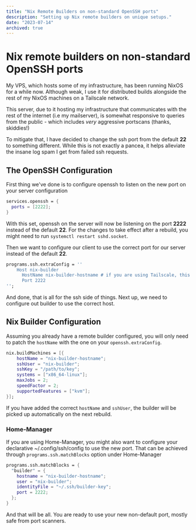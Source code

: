 ```yaml
---
title: "Nix Remote Builders on non-standard OpenSSH ports"
description: "Setting up Nix remote builders on unique setups."
date: "2023-07-14"
archived: true
---
```


# Nix remote builders on non-standard OpenSSH ports

My VPS, which hosts some of my infrastructure, has been running NixOS for a
while now. Although weak, I use it for distributed builds alongside the rest of
my NixOS machines on a Tailscale network.

This server, due to it hosting my infrastructure that communicates with the rest
of the internet (i.e my mailserver), is somewhat responsive to queries from the
public - which includes _very_ aggressive portscans (thanks, skiddies!)

To mitigate that, I have decided to change the ssh port from the default **22**
to something different. While this is not exactly a pancea, it helps alleviate
the insane log spam I get from failed ssh requests.

## The OpenSSH Configuration

First thing we've done is to configure openssh to listen on the new port on your
server configuration

```nix
services.openssh = {
  ports = [2222];
}
```

With this set, openssh on the server will now be listening on the port **2222**
instead of the default **22**. For the changes to take effect after a rebuild,
you might need to run `systemctl restart sshd.socket`.

Then we want to configure our client to use the correct port for our server
instead of the default **22**.

```nix
programs.ssh.extraConfig = ''
    Host nix-builder
      HostName nix-builder-hostname # if you are using Tailscale, this can just be the hostname of a device on your Tailscale network
	  Port 2222
'';
```

And done, that is all for the ssh side of things. Next up, we need to configure
out builder to use the correct host.

## Nix Builder Configuration

Assuming you already have a remote builder configured, you will only need to
patch the `hostName` with the one on your `openssh.extraConfig`.

```nix
nix.buildMachines = [{
    hostName = "nix-builder-hostname";
    sshUser = "nix-builder";
    sshKey = "/path/to/key";
    systems = ["x86_64-linux"];
    maxJobs = 2;
    speedFactor = 2;
    supportedFeatures = ["kvm"];
}];
```

If you have added the correct `hostName` and `sshUser`, the builder will be
picked up automatically on the next rebuild.

### Home-Manager

If you are using Home-Manager, you might also want to configure your declarative
~/.config/ssh/config to use the new port. That can be achieved through
`programs.ssh.matchBlocks` option under Home-Manager

```nix
programs.ssh.matchBlocks = {
  "builder" = {
    hostname = "nix-builder-hostname";
    user = "nix-builder";
    identityFile = "~/.ssh/builder-key";
    port = 2222;
  };
}
```

And that will be all. You are ready to use your new non-default port, mostly
safe from port scanners.
